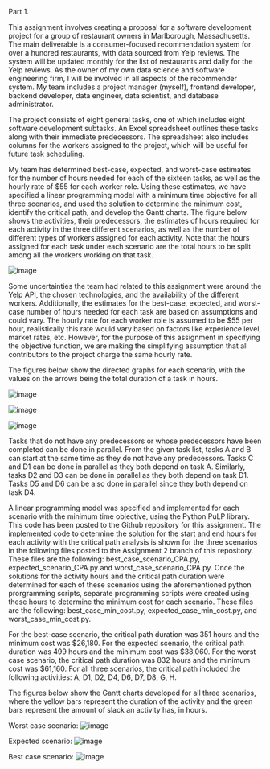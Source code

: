 Part 1. 

This assignment involves creating a proposal for a software development project for a group of restaurant owners in Marlborough, Massachusetts. The main deliverable is a consumer-focused recommendation system for over a hundred restaurants, with data sourced from Yelp reviews. The system will be updated monthly for the list of restaurants and daily for the Yelp reviews.
As the owner of my own data science and software engineering firm, I will be involved in all aspects of the recommender system. My team includes a project manager (myself), frontend developer, backend developer, data engineer, data scientist, and database administrator.

The project consists of eight general tasks, one of which includes eight software development subtasks. An Excel spreadsheet outlines these tasks along with their immediate predecessors. The spreadsheet also includes columns for the workers assigned to the project, which will be useful for future task scheduling. 

My team has determined best-case, expected, and worst-case estimates for the number of hours needed for each of the sixteen tasks, as well as the hourly rate of $55 for each worker role. Using these estimates, we have specified a linear programming model with a minimum time objective for all three scenarios, and used the solution to determine the minimum cost, identify the critical path, and develop the Gantt charts. 
The figure below shows the activities, their predecessors, the estimates of hours required for each activity in the three different scenarios, as well as the number of different types of workers assigned for each activity. Note that the hours assigned for each task under each scenario are the total hours to be split among all the workers working on that task.

![image](https://github.com/nsharma12345/msds460/assets/166173519/dffc7f81-d217-41e5-b70f-d6f2e9689d18)

Some uncertainties the team had related to this assignment were around the Yelp API, the chosen technologies, and the availability of the different workers. Additionally, the estimates for the best-case, expected, and worst-case number of hours needed for each task are based on assumptions and could vary. The hourly rate for each worker role is assumed to be $55 per hour, realistically this rate would vary based on factors like experience level, market rates, etc. However, for the purpose of this assignment in specifying the objective function, we are making the simplifying assumption that all contributors to the project charge the same hourly rate.

The figures below show the directed graphs for each scenario, with the values on the arrows being the total duration of a task in hours. 

![image](https://github.com/nsharma12345/msds460/assets/166173519/0ceed7c3-ad5a-446d-9b50-ab2319578c70)

![image](https://github.com/nsharma12345/msds460/assets/166173519/477fe49c-86b3-4d6a-ab86-22a6776f993a)

![image](https://github.com/nsharma12345/msds460/assets/166173519/56276406-9f75-48f7-a499-9334e5c8df45)

 
Tasks that do not have any predecessors or whose predecessors have been completed can be done in parallel. From the given task list, tasks A and B can start at the same time as they do not have any predecessors. Tasks C and D1 can be done in parallel as they both depend on task A. Similarly, tasks D2 and D3 can be done in parallel as they both depend on task D1. Tasks D5 and D6 can be also done in parallel since they both depend on task D4. 

A linear programming model was specified and implemented for each scenario with the minimum time objective, using the Python PuLP library. This code has been posted to the Github repository for this assignment. The implemented code to determine the solution for the start and end hours for each activity with the critical path analysis is shown for the three scenarios in the following files posted to the Assignment 2 branch of this repository. These files are the following: best_case_scenario_CPA.py, expected_scenario_CPA.py and worst_case_scenario_CPA.py. Once the solutions for the activity hours and the critical path duration were determined for each of these scenarios using the aforementioned python prorgramming scripts, separate programming scripts were created using these hours to determine the minimum cost for each scenario. These files are the following: best_case_min_cost.py, expected_case_min_cost.py, and worst_case_min_cost.py. 

For the best-case scenario, the critical path duration was 351 hours and the minimum cost was $26,180. For the expected scenario, the critical path duration was 499 hours and the minimum cost was $38,060. For the worst case scenario, the critical path duration was 832 hours and the minimum cost was $61,160. For all three scenarios, the critical path included the following activities: A, D1, D2, D4, D6, D7, D8, G, H. 

The figures below show the Gantt charts developed for all three scenarios, where the yellow bars represent the duration of the activity and the green bars represent the amount of slack an activity has, in hours. 

Worst case scenario: 
![image](https://github.com/nsharma12345/msds460/assets/166173519/338bfbc0-08e1-4e86-9164-cd5defc9f1a4)

Expected scenario:
![image](https://github.com/nsharma12345/msds460/assets/166173519/c73b9e00-9d57-4458-bb90-a55baf1e5a83)

Best case scenario:
![image](https://github.com/nsharma12345/msds460/assets/166173519/5ee7d1ed-6dd2-4ef8-818c-ce7ac9136e21)










